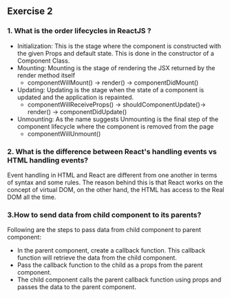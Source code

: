 ## Exercise 2
### 1. What is the order lifecycles in ReactJS ?
- Initialization: This is the stage where the component is constructed with the given Props and default state. This is done in the constructor of a Component Class.
- Mounting: Mounting is the stage of rendering the JSX returned by the render method itself 
  - componentWillMount() -> render() -> componentDidMount()
- Updating: Updating is the stage when the state of a component is updated and the application is repainted.
  - componentWillReceiveProps() -> shouldComponentUpdate()-> render() -> componentDidUpdate()
- Unmounting: As the name suggests Unmounting is the final step of the component lifecycle where the component is removed from the page
  - componentWillUnmount()

### 2. What is the difference between React's handling events vs HTML handling events?
Event handling in HTML and React are different from one another in terms of syntax and some rules. The reason behind this is that React works on the concept of virtual DOM, on the other hand, the HTML has access to the Real DOM all the time.

### 3.How to send data from child component to its parents?
Following are the steps to pass data from child component to parent component:
- In the parent component, create a callback function. This callback function will retrieve the data from the child component.
- Pass the callback function to the child as a props from the parent component.
- The child component calls the parent callback function using props and passes the data to the parent component.
